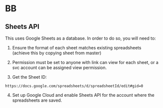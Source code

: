 # BB

## Sheets API

This uses Google Sheets as a database. In order to do so, you will need to:

1. Ensure the format of each sheet matches existing spreadsheets (achieve this by copying sheet from master)

2. Permission must be set to anyone with link can view for each sheet, or a svc account can be assigned view permission.

3. Get the Sheet ID:

`https://docs.google.com/spreadsheets/d/spreadsheetId/edit#gid=0`

4. Set up Google Cloud and enable Sheets API for the account where the spreadsheets are saved.